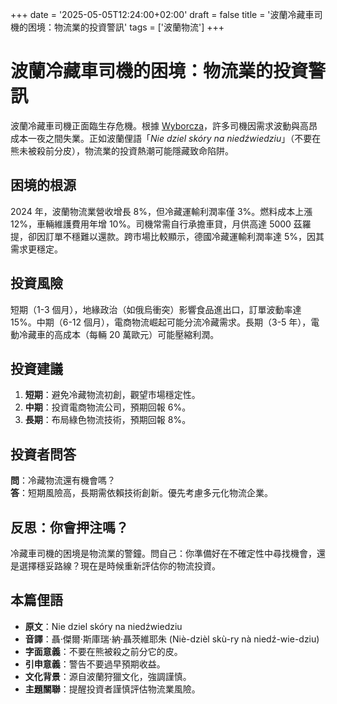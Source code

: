 +++
date = '2025-05-05T12:24:00+02:00'
draft = false
title = '波蘭冷藏車司機的困境：物流業的投資警訊'
tags = ['波蘭物流']
+++

# 波蘭冷藏車司機的困境：物流業的投資警訊

波蘭冷藏車司機正面臨生存危機。根據 [Wyborcza](https://wyborcza.biz/biznes/7,159911,31882272,kupil-auto-z-chlodnia-z-dnia-na-dzien-zostal-na-lodzie-kierowca.html)，許多司機因需求波動與高昂成本一夜之間失業。正如波蘭俚語「*Nie dziel skóry na niedźwiedziu*」（不要在熊未被殺前分皮），物流業的投資熱潮可能隱藏致命陷阱。

## 困境的根源

2024 年，波蘭物流業營收增長 8%，但冷藏運輸利潤率僅 3%。燃料成本上漲 12%，車輛維護費用年增 10%。司機常需自行承擔車貸，月供高達 5000 茲羅提，卻因訂單不穩難以還款。跨市場比較顯示，德國冷藏運輸利潤率達 5%，因其需求更穩定。

## 投資風險

短期（1-3 個月），地緣政治（如俄烏衝突）影響食品進出口，訂單波動率達 15%。中期（6-12 個月），電商物流崛起可能分流冷藏需求。長期（3-5 年），電動冷藏車的高成本（每輛 20 萬歐元）可能壓縮利潤。

## 投資建議

1. **短期**：避免冷藏物流初創，觀望市場穩定性。  
2. **中期**：投資電商物流公司，預期回報 6%。  
3. **長期**：布局綠色物流技術，預期回報 8%。

## 投資者問答

**問**：冷藏物流還有機會嗎？  
**答**：短期風險高，長期需依賴技術創新。優先考慮多元化物流企業。

## 反思：你會押注嗎？

冷藏車司機的困境是物流業的警鐘。問自己：你準備好在不確定性中尋找機會，還是選擇穩妥路線？現在是時候重新評估你的物流投資。

## 本篇俚語

- **原文**：Nie dziel skóry na niedźwiedziu  
- **音譯**：聶·傑爾·斯庫瑞·納·聶茨維耶朱 (Niè-dzièl skù-ry nà niedź-wie-dziu)  
- **字面意義**：不要在熊被殺之前分它的皮。  
- **引申意義**：警告不要過早預期收益。  
- **文化背景**：源自波蘭狩獵文化，強調謹慎。  
- **主題關聯**：提醒投資者謹慎評估物流業風險。

